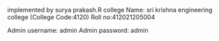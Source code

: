 implemented by surya prakash.R
college Name: sri krishna engineering college (College Code:4120)
Roll no:412021205004

Admin username: admin
Admin password: admin

